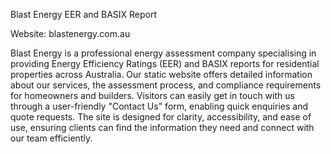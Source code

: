 Blast Energy EER and BASIX Report

Website: blastenergy.com.au

Blast Energy is a professional energy assessment company specialising in providing Energy Efficiency Ratings (EER) and BASIX reports for residential properties across Australia. Our static website offers detailed information about our services, the assessment process, and compliance requirements for homeowners and builders. Visitors can easily get in touch with us through a user-friendly "Contact Us" form, enabling quick enquiries and quote requests. The site is designed for clarity, accessibility, and ease of use, ensuring clients can find the information they need and connect with our team efficiently.